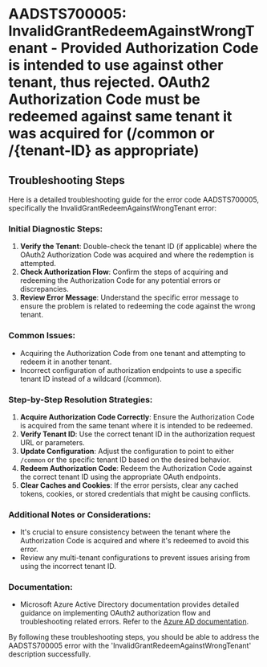 # AADSTS700005: InvalidGrantRedeemAgainstWrongTenant - Provided Authorization Code is intended to use against other tenant, thus rejected. OAuth2 Authorization Code must be redeemed against same tenant it was acquired for (/common or /{tenant-ID} as appropriate)


## Troubleshooting Steps
Here is a detailed troubleshooting guide for the error code AADSTS700005, specifically the InvalidGrantRedeemAgainstWrongTenant error:

### Initial Diagnostic Steps:
1. **Verify the Tenant**: Double-check the tenant ID (if applicable) where the OAuth2 Authorization Code was acquired and where the redemption is attempted.
2. **Check Authorization Flow**: Confirm the steps of acquiring and redeeming the Authorization Code for any potential errors or discrepancies.
3. **Review Error Message**: Understand the specific error message to ensure the problem is related to redeeming the code against the wrong tenant.

### Common Issues:
- Acquiring the Authorization Code from one tenant and attempting to redeem it in another tenant.
- Incorrect configuration of authorization endpoints to use a specific tenant ID instead of a wildcard (/common).

### Step-by-Step Resolution Strategies:
1. **Acquire Authorization Code Correctly**: Ensure the Authorization Code is acquired from the same tenant where it is intended to be redeemed.
2. **Verify Tenant ID**: Use the correct tenant ID in the authorization request URL or parameters.
3. **Update Configuration**: Adjust the configuration to point to either `/common` or the specific tenant ID based on the desired behavior.
4. **Redeem Authorization Code**: Redeem the Authorization Code against the correct tenant ID using the appropriate OAuth endpoints.
5. **Clear Caches and Cookies**: If the error persists, clear any cached tokens, cookies, or stored credentials that might be causing conflicts.

### Additional Notes or Considerations:
- It's crucial to ensure consistency between the tenant where the Authorization Code is acquired and where it's redeemed to avoid this error.
- Review any multi-tenant configurations to prevent issues arising from using the incorrect tenant ID.

### Documentation:
- Microsoft Azure Active Directory documentation provides detailed guidance on implementing OAuth2 authorization flow and troubleshooting related errors. Refer to the [Azure AD documentation](https://docs.microsoft.com/azure/active-directory/).

By following these troubleshooting steps, you should be able to address the AADSTS700005 error with the 'InvalidGrantRedeemAgainstWrongTenant' description successfully.